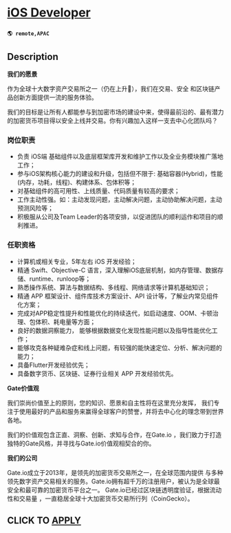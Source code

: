 # [iOS Developer](https://www.remotewlb.com/apply/ios-developer-130595)  
###  
#### `🌎 remote,APAC`  

## Description

 **我们的愿景**

作为全球⼗⼤数字资产交易所之⼀（仍在上升🚀），我们在交易、安全 和区块链产品创新⽅⾯提供⼀流的服务体验。

我们的⽬标是让所有⼈都能参与到加密市场的建设中来，使得最前沿的、最有潜⼒的加密货币项⽬得以安全上线并交易。你有兴趣加⼊这样⼀⽀去中⼼化团队吗？

  

  

### 岗位职责

* 负责 iOS端 基础组件以及底层框架库开发和维护工作以及全业务模块推广落地工作；
* 参与iOS架构核心能力的建设和升级，包括但不限于: 基础容器(Hybrid)，性能(内存，功耗，线程)、构建体系、包体积等；
* 对基础组件的高可用性、上线质量、代码质量有较高的要求；
* 工作主动性强。如：主动发现问题，主动解决问题，主动协助解决问题，主动预测风险等；
* 积极服从公司及Team Leader的各项安排，以促进团队的顺利运作和项目的顺利推进。

  

### 任职资格

* 计算机或相关专业，5年左右 iOS 开发经验；
* 精通 Swift、Objective-C 语言，深入理解iOS底层机制，如内存管理、数据存储、runtime、runloop等；
* 熟悉操作系统、算法与数据结构、多线程、网络请求等计算机基础知识；
* 精通 APP 框架设计、组件库技术方案设计、API 设计等，了解业内常见组件化方案；
* 完成对APP稳定性提升和性能优化的持续迭代，如启动速度、OOM、卡顿治理、包体积、耗电量等方面；
* 良好的数据洞察能力， 能够根据数据变化发现性能问题以及指导性能优化工作；
* 能够攻克各种疑难杂症和线上问题，有较强的能快速定位、分析、解决问题的能力；
* 具备Flutter开发经验优先；
* 具备数字货币、区块链、证券行业相关 APP 开发经验优先。

  

 **Gate价值观**

我们崇尚价值⾄上的原则，您的知识、愿景和⾃主性将在这⾥充分发挥， 我们专注于使⽤最好的产品和服务来赢得全球客户的赞誉，并将去中⼼化的理念带到世界各地。

我们的价值观包含正直、洞察、创新、求知与合作，在Gate.io ，我们致⼒于打造独特的Gate风格，并寻找与Gate.io价值观相契合的你。

  

 **我们的公司**

Gate.io成⽴于2013年，是领先的加密货币交易所之⼀，在全球范围内提供 与多种领先数字资产交易相关的服务。Gate.io拥有超千万的注册⽤户，被认为是全球最安全和最可靠的加密货币平台之⼀。 Gate.io已经过区块链透明度验证，根据流动性和交易量 ，⼀直稳居全球⼗⼤加密货币交易所⾏列（CoinGecko）。

  
## CLICK TO [APPLY](https://www.remotewlb.com/apply/ios-developer-130595)


